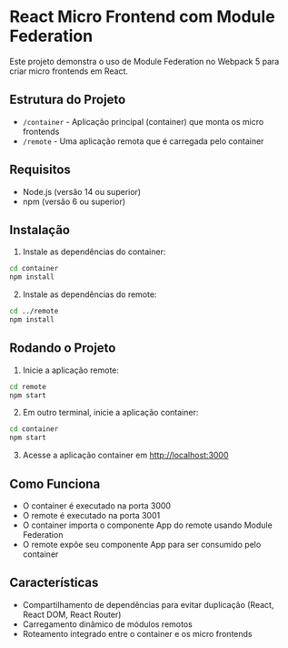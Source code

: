 # React Micro Frontend com Module Federation

Este projeto demonstra o uso de Module Federation no Webpack 5 para criar micro frontends em React.

## Estrutura do Projeto

- `/container` - Aplicação principal (container) que monta os micro frontends
- `/remote` - Uma aplicação remota que é carregada pelo container

## Requisitos

- Node.js (versão 14 ou superior)
- npm (versão 6 ou superior)

## Instalação

1. Instale as dependências do container:

```bash
cd container
npm install
```

2. Instale as dependências do remote:

```bash
cd ../remote
npm install
```

## Rodando o Projeto

1. Inicie a aplicação remote:

```bash
cd remote
npm start
```

2. Em outro terminal, inicie a aplicação container:

```bash
cd container
npm start
```

3. Acesse a aplicação container em [http://localhost:3000](http://localhost:3000)

## Como Funciona

- O container é executado na porta 3000
- O remote é executado na porta 3001
- O container importa o componente App do remote usando Module Federation
- O remote expõe seu componente App para ser consumido pelo container

## Características

- Compartilhamento de dependências para evitar duplicação (React, React DOM, React Router)
- Carregamento dinâmico de módulos remotos
- Roteamento integrado entre o container e os micro frontends
